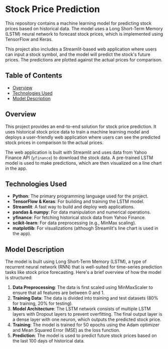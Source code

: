 # Stock Price Prediction

This repository contains a machine learning model for predicting stock prices based on historical data. The model uses a Long Short-Term Memory (LSTM) neural network to forecast stock prices, which is implemented using TensorFlow and Keras.

This project also includes a Streamlit-based web application where users can input a stock symbol, and the model will predict the stock's future prices. The predictions are plotted against the actual prices for comparison.

## Table of Contents
- [Overview](#overview)
- [Technologies Used](#technologies-used)
- [Model Description](#model-description)



## Overview

This project provides an end-to-end solution for stock price prediction. It uses historical stock price data to train a machine learning model and deploys a user-friendly web application where users can see the predicted stock prices in comparison to the actual prices.

The web application is built with Streamlit and uses data from Yahoo Finance API (`yfinance`) to download the stock data. A pre-trained LSTM model is used to make predictions, which are then visualized on a line chart in the app.

## Technologies Used
- **Python**: The primary programming language used for the project.
- **TensorFlow & Keras**: For building and training the LSTM model.
- **Streamlit**: A fast way to build and deploy web applications.
- **pandas & numpy**: For data manipulation and numerical operations.
- **yfinance**: For fetching historical stock data from Yahoo Finance.
- **scikit-learn**: For data preprocessing (e.g., MinMax scaling).
- **matplotlib**: For visualizations (although Streamlit's line chart is used in the app).

## Model Description

The model is built using Long Short-Term Memory (LSTM), a type of recurrent neural network (RNN) that is well-suited for time-series prediction tasks like stock price forecasting. Here's a brief overview of how the model is structured:

1. **Data Preprocessing**: The data is first scaled using MinMaxScaler to ensure that all features are between 0 and 1.
2. **Training Data**: The data is divided into training and test datasets (80% for training, 20% for testing).
3. **Model Architecture**: The LSTM network consists of multiple LSTM layers with Dropout layers to prevent overfitting. The final output layer is a dense layer with one neuron, which outputs the predicted stock price.
4. **Training**: The model is trained for 50 epochs using the Adam optimizer and Mean Squared Error (MSE) as the loss function.
5. **Prediction**: The model is used to predict future stock prices based on the last 100 days of historical data.





